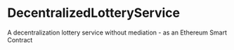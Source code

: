 # DecentralizedLotteryService
A decentralization lottery service without mediation - as an Ethereum Smart Contract
